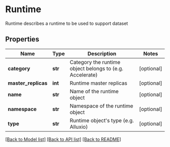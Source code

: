 # Runtime

Runtime describes a runtime to be used to support dataset
## Properties
Name | Type | Description | Notes
------------ | ------------- | ------------- | -------------
**category** | **str** | Category the runtime object belongs to (e.g. Accelerate) | [optional] 
**master_replicas** | **int** | Runtime master replicas | [optional] 
**name** | **str** | Name of the runtime object | [optional] 
**namespace** | **str** | Namespace of the runtime object | [optional] 
**type** | **str** | Runtime object&#39;s type (e.g. Alluxio) | [optional] 

[[Back to Model list]](../README.md#documentation-for-models) [[Back to API list]](../README.md#documentation-for-api-endpoints) [[Back to README]](../README.md)


